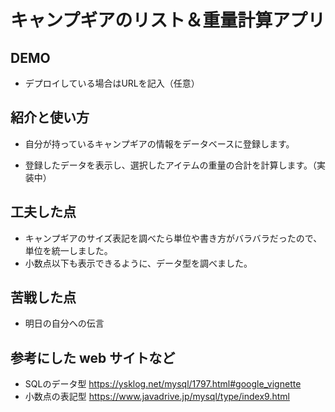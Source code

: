 # キャンプギアのリスト＆重量計算アプリ

## DEMO

  - デプロイしている場合はURLを記入（任意）

## 紹介と使い方

  - 自分が持っているキャンプギアの情報をデータベースに登録します。

  - 登録したデータを表示し、選択したアイテムの重量の合計を計算します。（実装中）

## 工夫した点

  - キャンプギアのサイズ表記を調べたら単位や書き方がバラバラだったので、単位を統一しました。
  - 小数点以下も表示できるように、データ型を調べました。

## 苦戦した点

  - 明日の自分への伝言

## 参考にした web サイトなど

  - SQLのデータ型 https://ysklog.net/mysql/1797.html#google_vignette
  - 小数点の表記型 https://www.javadrive.jp/mysql/type/index9.html